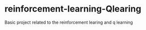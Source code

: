 # reinforcement-learning-Qlearing
Basic project related to the reinforcement learing and q learning

